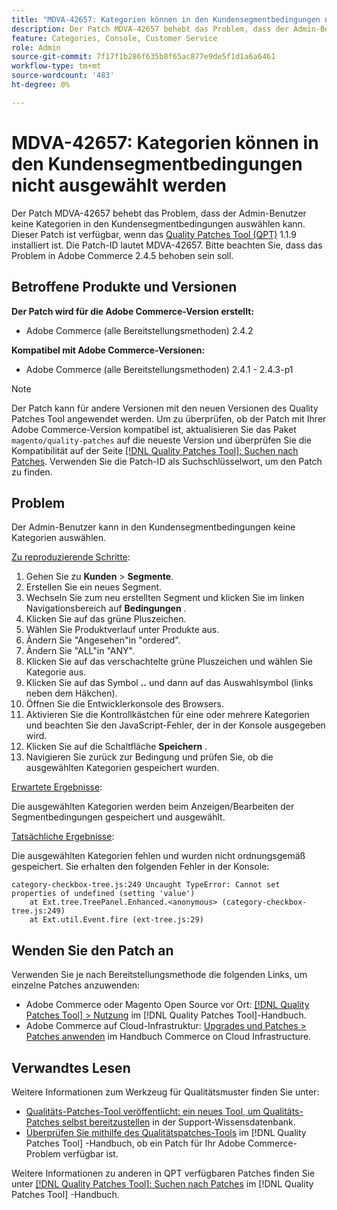 ```yaml
---
title: "MDVA-42657: Kategorien können in den Kundensegmentbedingungen nicht ausgewählt werden"
description: Der Patch MDVA-42657 behebt das Problem, dass der Admin-Benutzer keine Kategorien in den Kundensegmentbedingungen auswählen kann. Dieser Patch ist verfügbar, wenn das [Quality Patches Tool (QPT)](https://experienceleague.adobe.com/en/docs/commerce-knowledge-base/kb/announcements/commerce-announcements/magento-quality-patches-released-new-tool-to-self-serve-quality-patches) 1.1.9 installiert ist. Die Patch-ID lautet MDVA-42657. Bitte beachten Sie, dass das Problem in Adobe Commerce 2.4.5 behoben sein soll.
feature: Categories, Console, Customer Service
role: Admin
source-git-commit: 7f17f1b286f635b8f65ac877e9de5f1d1a6a6461
workflow-type: tm+mt
source-wordcount: '483'
ht-degree: 0%

---
```


# MDVA-42657: Kategorien können in den Kundensegmentbedingungen nicht ausgewählt werden

Der Patch MDVA-42657 behebt das Problem, dass der Admin-Benutzer keine Kategorien in den Kundensegmentbedingungen auswählen kann. Dieser Patch ist verfügbar, wenn das [Quality Patches Tool (QPT)](https://experienceleague.adobe.com/en/docs/commerce-knowledge-base/kb/announcements/commerce-announcements/magento-quality-patches-released-new-tool-to-self-serve-quality-patches) 1.1.9 installiert ist. Die Patch-ID lautet MDVA-42657. Bitte beachten Sie, dass das Problem in Adobe Commerce 2.4.5 behoben sein soll.

## Betroffene Produkte und Versionen

**Der Patch wird für die Adobe Commerce-Version erstellt:**

* Adobe Commerce (alle Bereitstellungsmethoden) 2.4.2

**Kompatibel mit Adobe Commerce-Versionen:**

* Adobe Commerce (alle Bereitstellungsmethoden) 2.4.1 - 2.4.3-p1

>[!NOTE]
>
>Der Patch kann für andere Versionen mit den neuen Versionen des Quality Patches Tool angewendet werden. Um zu überprüfen, ob der Patch mit Ihrer Adobe Commerce-Version kompatibel ist, aktualisieren Sie das Paket `magento/quality-patches` auf die neueste Version und überprüfen Sie die Kompatibilität auf der Seite [[!DNL Quality Patches Tool]: Suchen nach Patches](https://experienceleague.adobe.com/en/docs/commerce-knowledge-base/kb/announcements/commerce-announcements/magento-quality-patches-released-new-tool-to-self-serve-quality-patches). Verwenden Sie die Patch-ID als Suchschlüsselwort, um den Patch zu finden.

## Problem

Der Admin-Benutzer kann in den Kundensegmentbedingungen keine Kategorien auswählen.

<u>Zu reproduzierende Schritte</u>:

1. Gehen Sie zu **Kunden** > **Segmente**.
1. Erstellen Sie ein neues Segment.
1. Wechseln Sie zum neu erstellten Segment und klicken Sie im linken Navigationsbereich auf **Bedingungen** .
1. Klicken Sie auf das grüne Pluszeichen.
1. Wählen Sie Produktverlauf unter Produkte aus.
1. Ändern Sie &quot;Angesehen&quot;in &quot;ordered&quot;.
1. Ändern Sie &quot;ALL&quot;in &quot;ANY&quot;.
1. Klicken Sie auf das verschachtelte grüne Pluszeichen und wählen Sie Kategorie aus.
1. Klicken Sie auf das Symbol **..** und dann auf das Auswahlsymbol (links neben dem Häkchen).
1. Öffnen Sie die Entwicklerkonsole des Browsers.
1. Aktivieren Sie die Kontrollkästchen für eine oder mehrere Kategorien und beachten Sie den JavaScript-Fehler, der in der Konsole ausgegeben wird.
1. Klicken Sie auf die Schaltfläche **Speichern** .
1. Navigieren Sie zurück zur Bedingung und prüfen Sie, ob die ausgewählten Kategorien gespeichert wurden.

<u>Erwartete Ergebnisse</u>:

Die ausgewählten Kategorien werden beim Anzeigen/Bearbeiten der Segmentbedingungen gespeichert und ausgewählt.

<u>Tatsächliche Ergebnisse</u>:

Die ausgewählten Kategorien fehlen und wurden nicht ordnungsgemäß gespeichert. Sie erhalten den folgenden Fehler in der Konsole:

```
category-checkbox-tree.js:249 Uncaught TypeError: Cannot set properties of undefined (setting 'value')
    at Ext.tree.TreePanel.Enhanced.<anonymous> (category-checkbox-tree.js:249)
    at Ext.util.Event.fire (ext-tree.js:29)
```

## Wenden Sie den Patch an

Verwenden Sie je nach Bereitstellungsmethode die folgenden Links, um einzelne Patches anzuwenden:

* Adobe Commerce oder Magento Open Source vor Ort: [[!DNL Quality Patches Tool] > Nutzung](/help/tools/quality-patches-tool/usage.md) im [!DNL Quality Patches Tool]-Handbuch.
* Adobe Commerce auf Cloud-Infrastruktur: [Upgrades und Patches > Patches anwenden](https://experienceleague.adobe.com/docs/commerce-cloud-service/user-guide/develop/upgrade/apply-patches.html) im Handbuch Commerce on Cloud Infrastructure.

## Verwandtes Lesen

Weitere Informationen zum Werkzeug für Qualitätsmuster finden Sie unter:

* [Qualitäts-Patches-Tool veröffentlicht: ein neues Tool, um Qualitäts-Patches selbst bereitzustellen](https://experienceleague.adobe.com/en/docs/commerce-knowledge-base/kb/announcements/commerce-announcements/magento-quality-patches-released-new-tool-to-self-serve-quality-patches) in der Support-Wissensdatenbank.
* [Überprüfen Sie mithilfe des Qualitätspatches-Tools](/help/tools/quality-patches-tool/patches-available-in-qpt/check-patch-for-magento-issue-with-magento-quality-patches.md) im [!DNL Quality Patches Tool] -Handbuch, ob ein Patch für Ihr Adobe Commerce-Problem verfügbar ist.

Weitere Informationen zu anderen in QPT verfügbaren Patches finden Sie unter [[!DNL Quality Patches Tool]: Suchen nach Patches](https://experienceleague.adobe.com/tools/commerce-quality-patches/index.html) im [!DNL Quality Patches Tool] -Handbuch.
